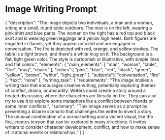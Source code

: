 # Image Writing Prompt

{
  "description": "The image depicts two individuals, a man and a woman, sitting at a small, round table outdoors. The man is on the left, wearing a pink shirt and blue pants. The woman on the right has a red top and black skirt and is wearing green leggings and yellow high heels. Both figures are engulfed in flames, yet they appear unfazed and are engaged in conversation. The fire is depicted with red, orange, and yellow strokes. The table is a light brown, and there's a white mug on it. The background is a flat, light green color. The style is cartoonish or illustrative, with simple lines and flat colors.",
    "elements": {
    "main_elements": [
      "man",
      "woman",
      "table",
      "fire",
      "mug",
      "chairs"
    ],
     "colors":[
       "pink",
       "blue",
       "red",
       "black",
       "green",
       "yellow",
       "brown",
       "white",
       "light_green"
     ],
      "subjects":[
        "conversation",
        "fire"
      ],
      "text": "none"
  },
  "writing_task": {
    "requirements": "The image implies a writing task that encourages creative writing, potentially exploring themes of conflict, drama, or absurdity. Writers could create a story around a heated discussion, where the characters are literally on fire. They can also try to use it to explore some metaphors like a conflict between friends or some inner conflicts.",
    "summary": "This image serves as a prompt by presenting a bizarre scenario that challenges the writer to invent a story. The unusual combination of a normal setting and a violent visual, like the fire, creates tension that can be explored in many directions. It invites writers to consider character development, conflict, and how to make sense of irrational events or relationships."
  }
}